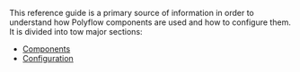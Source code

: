 This reference guide is a primary source of information in order to understand how Polyflow components are used and how to configure them.
It is divided into tow major sections:

* [Components](components)
* [Configuration](configuration)


